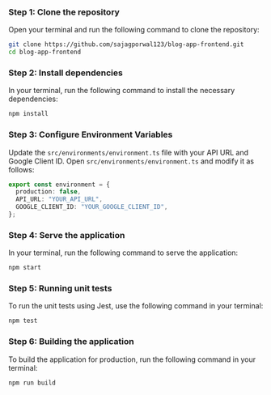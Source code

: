 ### Step 1: Clone the repository

Open your terminal and run the following command to clone the repository:

```bash
git clone https://github.com/sajagporwal123/blog-app-frontend.git
cd blog-app-frontend
```

### Step 2: Install dependencies

In your terminal, run the following command to install the necessary dependencies:

```bash
npm install
```

### Step 3: Configure Environment Variables

Update the `src/environments/environment.ts` file with your API URL and Google Client ID. Open `src/environments/environment.ts` and modify it as follows:

```typescript
export const environment = {
  production: false,
  API_URL: "YOUR_API_URL",
  GOOGLE_CLIENT_ID: "YOUR_GOOGLE_CLIENT_ID",
};
```

### Step 4: Serve the application

In your terminal, run the following command to serve the application:

```bash
npm start
```

### Step 5: Running unit tests

To run the unit tests using Jest, use the following command in your terminal:

```bash
npm test
```

### Step 6: Building the application

To build the application for production, run the following command in your terminal:

```bash
npm run build
```
